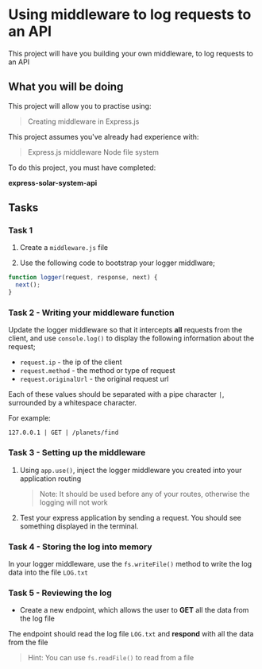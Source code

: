 # Using middleware to log requests to an API

This project will have you building your own middleware, to log requests to an API

## What you will be doing

This project will allow you to practise using:

> Creating middleware in Express.js

This project assumes you've already had experience with:

> Express.js middleware
> Node file system

To do this project, you must have completed:

**express-solar-system-api**

## Tasks

### Task 1

1. Create a `middleware.js` file

2. Use the following code to bootstrap your logger middlware;

```javascript
function logger(request, response, next) {
  next();
}
```

### Task 2 - Writing your middleware function

Update the logger middleware so that it intercepts **all** requests from the client, and use `console.log()` to display the following information about the request;

- `request.ip` - the ip of the client
- `request.method` - the method or type of request
- `request.originalUrl` - the original request url

Each of these values should be separated with a pipe character `|`, surrounded by a whitespace character.

For example:

```text
127.0.0.1 | GET | /planets/find
```

### Task 3 - Setting up the middleware

1. Using `app.use()`, inject the logger middleware you created into your application routing

   > Note: It should be used before any of your routes, otherwise the logging will not work

2. Test your express application by sending a request. You should see something displayed in the terminal.

### Task 4 - Storing the log into memory

In your logger middleware, use the `fs.writeFile()` method to write the log data into the file `LOG.txt`

### Task 5 - Reviewing the log

- Create a new endpoint, which allows the user to **GET** all the data from the log file

The endpoint should read the log file `LOG.txt` and **respond** with all the data from the file

> Hint: You can use `fs.readFile()` to read from a file
